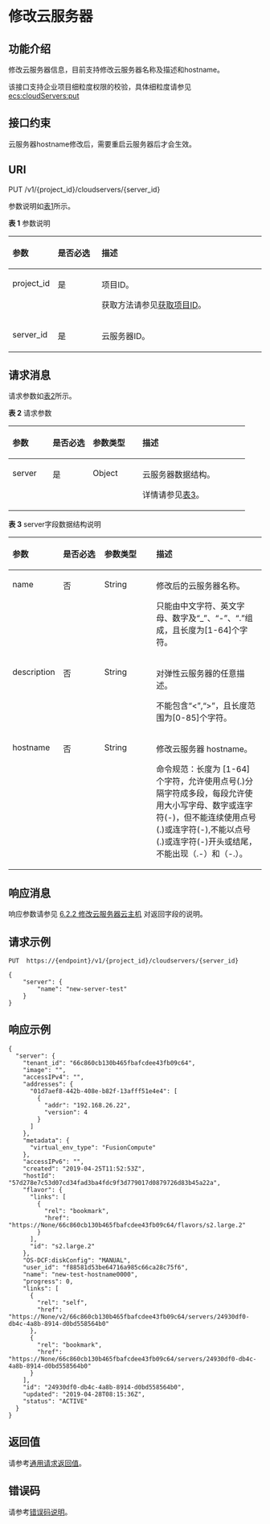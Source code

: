 # 修改云服务器<a name="ZH-CN_TOPIC_0118308527"></a>

## 功能介绍<a name="section15039321"></a>

修改云服务器信息，目前支持修改云服务器名称及描述和hostname。

该接口支持企业项目细粒度权限的校验，具体细粒度请参见   [ecs:cloudServers:put](生命周期管理（API授权）.md)

## 接口约束<a name="section166281689411"></a>

云服务器hostname修改后，需要重启云服务器后才会生效。

## URI<a name="section1136168"></a>

PUT /v1/\{project\_id\}/cloudservers/\{server\_id\}

参数说明如[表1](#table44564854)所示。

**表 1**  参数说明

<a name="table44564854"></a>
<table><thead align="left"><tr id="row553045"><th class="cellrowborder" valign="top" width="17.54%" id="mcps1.2.4.1.1"><p id="p44796718"><a name="p44796718"></a><a name="p44796718"></a>参数</p>
</th>
<th class="cellrowborder" valign="top" width="17.36%" id="mcps1.2.4.1.2"><p id="p4655547"><a name="p4655547"></a><a name="p4655547"></a>是否必选</p>
</th>
<th class="cellrowborder" valign="top" width="65.10000000000001%" id="mcps1.2.4.1.3"><p id="p41555045"><a name="p41555045"></a><a name="p41555045"></a>描述</p>
</th>
</tr>
</thead>
<tbody><tr id="row10515475"><td class="cellrowborder" valign="top" width="17.54%" headers="mcps1.2.4.1.1 "><p id="p46447150"><a name="p46447150"></a><a name="p46447150"></a>project_id</p>
</td>
<td class="cellrowborder" valign="top" width="17.36%" headers="mcps1.2.4.1.2 "><p id="p4122781"><a name="p4122781"></a><a name="p4122781"></a>是</p>
</td>
<td class="cellrowborder" valign="top" width="65.10000000000001%" headers="mcps1.2.4.1.3 "><p id="p37593705"><a name="p37593705"></a><a name="p37593705"></a>项目ID。</p>
<p id="p1180512217438"><a name="p1180512217438"></a><a name="p1180512217438"></a>获取方法请参见<a href="获取项目ID.md">获取项目ID</a>。</p>
</td>
</tr>
<tr id="row26436338165316"><td class="cellrowborder" valign="top" width="17.54%" headers="mcps1.2.4.1.1 "><p id="p31999978165316"><a name="p31999978165316"></a><a name="p31999978165316"></a>server_id</p>
</td>
<td class="cellrowborder" valign="top" width="17.36%" headers="mcps1.2.4.1.2 "><p id="p41861457165316"><a name="p41861457165316"></a><a name="p41861457165316"></a>是</p>
</td>
<td class="cellrowborder" valign="top" width="65.10000000000001%" headers="mcps1.2.4.1.3 "><p id="p35334819165316"><a name="p35334819165316"></a><a name="p35334819165316"></a>云服务器ID。</p>
</td>
</tr>
</tbody>
</table>

## 请求消息<a name="section10225512"></a>

请求参数如[表2](#table13100926)所示。

**表 2**  请求参数

<a name="table13100926"></a>
<table><thead align="left"><tr id="row35303864"><th class="cellrowborder" valign="top" width="17%" id="mcps1.2.5.1.1"><p id="p41040744"><a name="p41040744"></a><a name="p41040744"></a>参数</p>
</th>
<th class="cellrowborder" valign="top" width="17%" id="mcps1.2.5.1.2"><p id="p35965948"><a name="p35965948"></a><a name="p35965948"></a>是否必选</p>
</th>
<th class="cellrowborder" valign="top" width="21%" id="mcps1.2.5.1.3"><p id="p27560669"><a name="p27560669"></a><a name="p27560669"></a>参数类型</p>
</th>
<th class="cellrowborder" valign="top" width="45%" id="mcps1.2.5.1.4"><p id="p17821682"><a name="p17821682"></a><a name="p17821682"></a>描述</p>
</th>
</tr>
</thead>
<tbody><tr id="row34270115"><td class="cellrowborder" valign="top" width="17%" headers="mcps1.2.5.1.1 "><p id="p24415962"><a name="p24415962"></a><a name="p24415962"></a>server</p>
</td>
<td class="cellrowborder" valign="top" width="17%" headers="mcps1.2.5.1.2 "><p id="p31535868"><a name="p31535868"></a><a name="p31535868"></a>是</p>
</td>
<td class="cellrowborder" valign="top" width="21%" headers="mcps1.2.5.1.3 "><p id="p4268531"><a name="p4268531"></a><a name="p4268531"></a>Object</p>
</td>
<td class="cellrowborder" valign="top" width="45%" headers="mcps1.2.5.1.4 "><p id="p24751971"><a name="p24751971"></a><a name="p24751971"></a>云服务器数据结构。</p>
<p id="p953714271163"><a name="p953714271163"></a><a name="p953714271163"></a>详情请参见<a href="#table26827213163326">表3</a>。</p>
</td>
</tr>
</tbody>
</table>

**表 3**  server字段数据结构说明

<a name="table26827213163326"></a>
<table><thead align="left"><tr id="row36672866163326"><th class="cellrowborder" valign="top" width="17.171717171717173%" id="mcps1.2.5.1.1"><p id="p947775310319"><a name="p947775310319"></a><a name="p947775310319"></a>参数</p>
</th>
<th class="cellrowborder" valign="top" width="17.171717171717173%" id="mcps1.2.5.1.2"><p id="p947717536316"><a name="p947717536316"></a><a name="p947717536316"></a>是否必选</p>
</th>
<th class="cellrowborder" valign="top" width="21.21212121212121%" id="mcps1.2.5.1.3"><p id="p1147720532316"><a name="p1147720532316"></a><a name="p1147720532316"></a>参数类型</p>
</th>
<th class="cellrowborder" valign="top" width="44.44444444444445%" id="mcps1.2.5.1.4"><p id="p134771253103114"><a name="p134771253103114"></a><a name="p134771253103114"></a>描述</p>
</th>
</tr>
</thead>
<tbody><tr id="row31760590163326"><td class="cellrowborder" valign="top" width="17.171717171717173%" headers="mcps1.2.5.1.1 "><p id="p22470979163326"><a name="p22470979163326"></a><a name="p22470979163326"></a>name</p>
</td>
<td class="cellrowborder" valign="top" width="17.171717171717173%" headers="mcps1.2.5.1.2 "><p id="p8210025163326"><a name="p8210025163326"></a><a name="p8210025163326"></a>否</p>
</td>
<td class="cellrowborder" valign="top" width="21.21212121212121%" headers="mcps1.2.5.1.3 "><p id="p61032295163326"><a name="p61032295163326"></a><a name="p61032295163326"></a>String</p>
</td>
<td class="cellrowborder" valign="top" width="44.44444444444445%" headers="mcps1.2.5.1.4 "><p id="p66475806163326"><a name="p66475806163326"></a><a name="p66475806163326"></a>修改后的云服务器名称。</p>
<p id="p032266131219"><a name="p032266131219"></a><a name="p032266131219"></a>只能由中文字符、英文字母、数字及“_”、“-”、“.”组成，且长度为[1-64]个字符。</p>
</td>
</tr>
<tr id="row1590615702514"><td class="cellrowborder" valign="top" width="17.171717171717173%" headers="mcps1.2.5.1.1 "><p id="p185271320121118"><a name="p185271320121118"></a><a name="p185271320121118"></a>description</p>
</td>
<td class="cellrowborder" valign="top" width="17.171717171717173%" headers="mcps1.2.5.1.2 "><p id="p75277203114"><a name="p75277203114"></a><a name="p75277203114"></a>否</p>
</td>
<td class="cellrowborder" valign="top" width="21.21212121212121%" headers="mcps1.2.5.1.3 "><p id="p195271620111110"><a name="p195271620111110"></a><a name="p195271620111110"></a>String</p>
</td>
<td class="cellrowborder" valign="top" width="44.44444444444445%" headers="mcps1.2.5.1.4 "><p id="p165273207113"><a name="p165273207113"></a><a name="p165273207113"></a>对弹性云服务器的任意描述。</p>
<p id="p1561511412123"><a name="p1561511412123"></a><a name="p1561511412123"></a>不能包含“&lt;”,“&gt;”，且长度范围为[0-85]个字符。</p>
</td>
</tr>
<tr id="row14751515161017"><td class="cellrowborder" valign="top" width="17.171717171717173%" headers="mcps1.2.5.1.1 "><p id="p14761315191018"><a name="p14761315191018"></a><a name="p14761315191018"></a>hostname</p>
</td>
<td class="cellrowborder" valign="top" width="17.171717171717173%" headers="mcps1.2.5.1.2 "><p id="p847611521014"><a name="p847611521014"></a><a name="p847611521014"></a>否</p>
</td>
<td class="cellrowborder" valign="top" width="21.21212121212121%" headers="mcps1.2.5.1.3 "><p id="p114634316104"><a name="p114634316104"></a><a name="p114634316104"></a>String</p>
</td>
<td class="cellrowborder" valign="top" width="44.44444444444445%" headers="mcps1.2.5.1.4 "><p id="p447621521017"><a name="p447621521017"></a><a name="p447621521017"></a>修改云服务器 hostname。</p>
<p id="p1242195010104"><a name="p1242195010104"></a><a name="p1242195010104"></a>命令规范：长度为 [1-64] 个字符，允许使用点号(.)分隔字符成多段，每段允许使用大小写字母、数字或连字符(-)，但不能连续使用点号(.)或连字符(-),不能以点号(.)或连字符(-)开头或结尾，不能出现（.-）和（-.）。</p>
</td>
</tr>
</tbody>
</table>

## 响应消息<a name="section24920747"></a>

响应参数请参见   [6.2.2 修改云服务器云主机](修改云服务器（OpenStack原生）.md#section24920747)   对返回字段的说明。

## 请求示例<a name="section5682214173"></a>

```
PUT  https://{endpoint}/v1/{project_id}/cloudservers/{server_id}
```

```
{
    "server": {
        "name": "new-server-test"
    }
}
```

## 响应示例<a name="section204371735204210"></a>

```
{
  "server": {
    "tenant_id": "66c860cb130b465fbafcdee43fb09c64",
    "image": "",
    "accessIPv4": "",
    "addresses": {
      "01d7aef8-442b-408e-b82f-13afff51e4e4": [
        {
          "addr": "192.168.26.22",
          "version": 4
        }
      ]
    },
    "metadata": {
      "virtual_env_type": "FusionCompute"
    },
    "accessIPv6": "",
    "created": "2019-04-25T11:52:53Z",
    "hostId": "57d278e7c53d07cd34fad3ba4fdc9f3d779017d0879726d83b45a22a",
    "flavor": {
      "links": [
        {
          "rel": "bookmark",
          "href": "https://None/66c860cb130b465fbafcdee43fb09c64/flavors/s2.large.2"
        }
      ],
      "id": "s2.large.2"
    },
    "OS-DCF:diskConfig": "MANUAL",
    "user_id": "f88581d53be64716a985c66ca28c75f6",
    "name": "new-test-hostname0000",
    "progress": 0,
    "links": [
      {
        "rel": "self",
        "href": "https://None/v2/66c860cb130b465fbafcdee43fb09c64/servers/24930df0-db4c-4a8b-8914-d0bd558564b0"
      },
      {
        "rel": "bookmark",
        "href": "https://None/66c860cb130b465fbafcdee43fb09c64/servers/24930df0-db4c-4a8b-8914-d0bd558564b0"
      }
    ],
    "id": "24930df0-db4c-4a8b-8914-d0bd558564b0",
    "updated": "2019-04-28T08:15:36Z",
    "status": "ACTIVE"
  }
}
```

## 返回值<a name="section22960139"></a>

请参考[通用请求返回值](通用请求返回值.md)。

## 错误码<a name="zh-cn_topic_0092803065_zh-cn_topic_0067161469_zh-cn_topic_0057973179_section23611955"></a>

请参考[错误码说明](错误码说明.md)。

